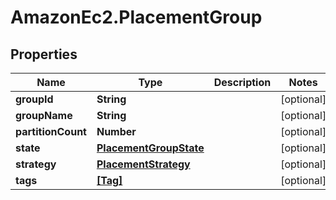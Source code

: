 # AmazonEc2.PlacementGroup

## Properties

Name | Type | Description | Notes
------------ | ------------- | ------------- | -------------
**groupId** | **String** |  | [optional] 
**groupName** | **String** |  | [optional] 
**partitionCount** | **Number** |  | [optional] 
**state** | [**PlacementGroupState**](PlacementGroupState.md) |  | [optional] 
**strategy** | [**PlacementStrategy**](PlacementStrategy.md) |  | [optional] 
**tags** | [**[Tag]**](Tag.md) |  | [optional] 


